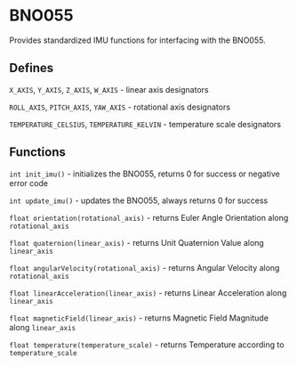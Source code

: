 # BNO055

Provides standardized IMU functions for interfacing with the BNO055.

## Defines

`X_AXIS`, `Y_AXIS`, `Z_AXIS`, `W_AXIS` - linear axis designators

`ROLL_AXIS`, `PITCH_AXIS`, `YAW_AXIS` - rotational axis designators

`TEMPERATURE_CELSIUS`, `TEMPERATURE_KELVIN` - temperature scale designators

## Functions

`int init_imu()` - initializes the BNO055, returns 0 for success or negative error code

`int update_imu()` - updates the BNO055, always returns 0 for success

`float orientation(rotational_axis)` - returns Euler Angle Orientation along `rotational_axis`

`float quaternion(linear_axis)` - returns Unit Quaternion Value along `linear_axis`

`float angularVelocity(rotational_axis)` - returns Angular Velocity along `rotational_axis`

`float linearAcceleration(linear_axis)` - returns Linear Acceleration along `linear_axis`

`float magneticField(linear_axis)` - returns Magnetic Field Magnitude along `linear_axis`

`float temperature(temperature_scale)` - returns Temperature according to `temperature_scale`
